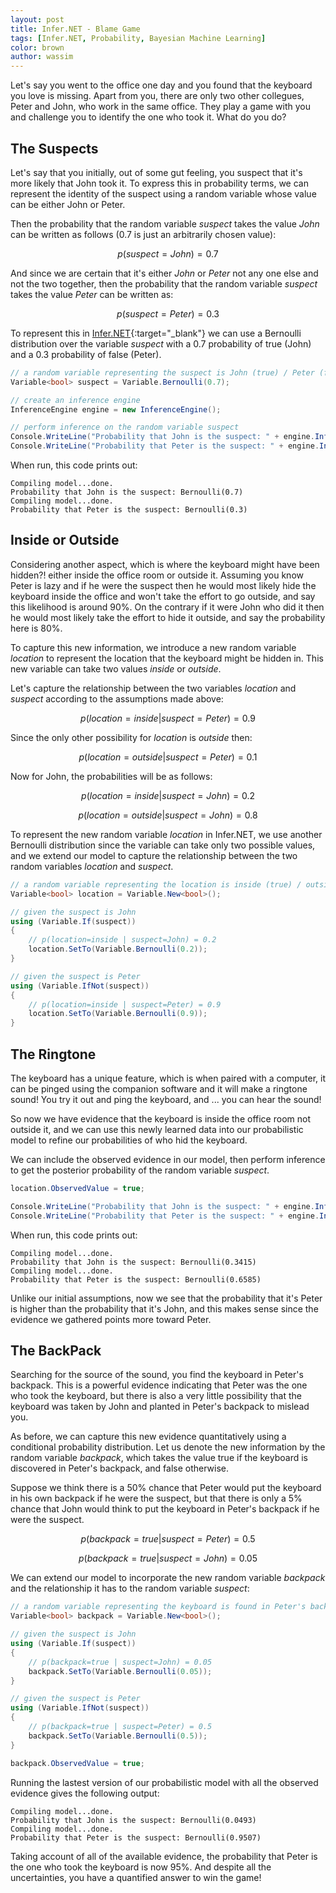 ```yaml
---
layout: post
title: Infer.NET - Blame Game
tags: [Infer.NET, Probability, Bayesian Machine Learning]
color: brown
author: wassim
---
```


Let's say you went to the office one day and you found that the keyboard you love is missing. Apart from you, there are only two other collegues, Peter and John, who work in the same office. They play a game with you and challenge you to identify the one who took it. What do you do?

## The Suspects

Let's say that you initially, out of some gut feeling, you suspect that it's more likely that John took it. To express this in probability terms, we can represent the identity of the suspect using a random variable whose value can be either John or Peter.

Then the probability that the random variable _suspect_ takes the value _John_ can be written as follows (0.7 is just an arbitrarily chosen value):

$$ p(suspect = John) = 0.7 $$

And since we are certain that it's either _John_ or _Peter_ not any one else and not the two together, then the probability that the random variable _suspect_ takes the value _Peter_ can be written as:

$$ p(suspect = Peter) = 0.3 $$

To represent this in [Infer.NET](https://dotnet.github.io/infer/){:target="\_blank"} we can use a Bernoulli distribution over the variable _suspect_ with a 0.7 probability of true (John) and a 0.3 probability of false (Peter).

```csharp
// a random variable representing the suspect is John (true) / Peter (false)
Variable<bool> suspect = Variable.Bernoulli(0.7);

// create an inference engine
InferenceEngine engine = new InferenceEngine();

// perform inference on the random variable suspect
Console.WriteLine("Probability that John is the suspect: " + engine.Infer(suspect));
Console.WriteLine("Probability that Peter is the suspect: " + engine.Infer(!suspect));
```

When run, this code prints out:

```shell
Compiling model...done.
Probability that John is the suspect: Bernoulli(0.7)
Compiling model...done.
Probability that Peter is the suspect: Bernoulli(0.3)
```

## Inside or Outside

Considering another aspect, which is where the keyboard might have been hidden?! either inside the office room or outside it. Assuming you know Peter is lazy and if he were the suspect then he would most likely hide the keyboard inside the office and won't take the effort to go outside, and say this likelihood is around 90%. On the contrary if it were John who did it then he would most likely take the effort to hide it outside, and say the probability here is 80%.

To capture this new information, we introduce a new random variable _location_ to represent the location that the keyboard might be hidden in. This new variable can take two values _inside_ or _outside_.

Let's capture the relationship between the two variables _location_ and _suspect_ according to the assumptions made above:

$$ p(location=inside | suspect=Peter) = 0.9 $$

Since the only other possibility for _location_ is _outside_ then:

$$ p(location=outside | suspect=Peter) = 0.1 $$

Now for John, the probabilities will be as follows:

$$ p(location=inside | suspect=John) = 0.2 $$

$$ p(location=outside | suspect=John) = 0.8 $$

To represent the new random variable _location_ in Infer.NET, we use another Bernoulli distribution since the variable can take only two possible values, and we extend our model to capture the relationship between the two random variables _location_ and _suspect_.

```csharp
// a random variable representing the location is inside (true) / outside (false)
Variable<bool> location = Variable.New<bool>();

// given the suspect is John
using (Variable.If(suspect))
{
    // p(location=inside | suspect=John) = 0.2
    location.SetTo(Variable.Bernoulli(0.2));
}

// given the suspect is Peter
using (Variable.IfNot(suspect))
{
    // p(location=inside | suspect=Peter) = 0.9
    location.SetTo(Variable.Bernoulli(0.9));
}
```

## The Ringtone

The keyboard has a unique feature, which is when paired with a computer, it can be pinged using the companion software and it will make a ringtone sound! You try it out and ping the keyboard, and ... you can hear the sound!

So now we have evidence that the keyboard is inside the office room not outside it, and we can use this newly learned data into our probabilistic model to refine our probabilities of who hid the keyboard.

We can include the observed evidence in our model, then perform inference to get the posterior probability of the random variable _suspect_.

```csharp
location.ObservedValue = true;

Console.WriteLine("Probability that John is the suspect: " + engine.Infer(suspect));
Console.WriteLine("Probability that Peter is the suspect: " + engine.Infer(!suspect));
```

When run, this code prints out:

```shell
Compiling model...done.
Probability that John is the suspect: Bernoulli(0.3415)
Compiling model...done.
Probability that Peter is the suspect: Bernoulli(0.6585)
```

Unlike our initial assumptions, now we see that the probability that it's Peter is higher than the probability that it's John, and this makes sense since the evidence we gathered points more toward Peter.

## The BackPack

Searching for the source of the sound, you find the keyboard in Peter's backpack. This is a powerful evidence indicating that Peter was the one who took the keyboard, but there is also a very little possibility that the keyboard was taken by John and planted in Peter's backpack to mislead you.

As before, we can capture this new evidence quantitatively using a conditional probability distribution. Let us denote the new information by the random variable _backpack_, which takes the value true if the keyboard is discovered in Peter's backpack, and false otherwise.

Suppose we think there is a 50% chance that Peter would put the keyboard in his own backpack if he were the suspect, but that there is only a 5% chance that John would think to put the keyboard in Peter's backpack if he were the suspect.

$$ p(backpack=true | suspect=Peter) = 0.5 $$

$$ p(backpack=true | suspect=John) = 0.05 $$

We can extend our model to incorporate the new random variable _backpack_ and the relationship it has to the random variable _suspect_:

```csharp
// a random variable representing the keyboard is found in Peter's backpack
Variable<bool> backpack = Variable.New<bool>();

// given the suspect is John
using (Variable.If(suspect))
{
    // p(backpack=true | suspect=John) = 0.05
    backpack.SetTo(Variable.Bernoulli(0.05));
}

// given the suspect is Peter
using (Variable.IfNot(suspect))
{
    // p(backpack=true | suspect=Peter) = 0.5
    backpack.SetTo(Variable.Bernoulli(0.5));
}

backpack.ObservedValue = true;
```

Running the lastest version of our probabilistic model with all the observed evidence gives the following output:

```shell
Compiling model...done.
Probability that John is the suspect: Bernoulli(0.0493)
Compiling model...done.
Probability that Peter is the suspect: Bernoulli(0.9507)
```

Taking account of all of the available evidence, the probability that Peter is the one who took the keyboard is now 95%. And despite all the uncertainties, you have a quantified answer to win the game!
